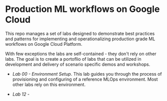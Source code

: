 # Production ML workflows on Google Cloud

This repo manages a set of labs designed to demonstrate best practices and patterns for implementing and operationalizing production grade ML workflows on Google Cloud Platform.

With few exceptions the labs are self-contained - they don't rely on other labs. The goal is to create a portoflio of labs that can be utilized in development and delivery of scenario specific demos and workshops. 

- *Lab 00 - Environment Setup*. This lab guides you through the process of provisioning and configuring of a reference MLOps environment. Most other labs rely on this environment. 

- *Lab 12* - 
